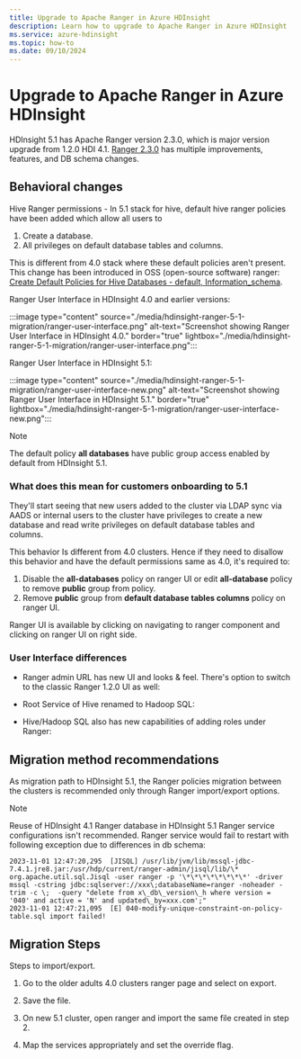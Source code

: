 ```yaml
---
title: Upgrade to Apache Ranger in Azure HDInsight 
description: Learn how to upgrade to Apache Ranger in Azure HDInsight 
ms.service: azure-hdinsight
ms.topic: how-to
ms.date: 09/10/2024
---
```


# Upgrade to Apache Ranger in Azure HDInsight 

HDInsight 5.1 has Apache Ranger version 2.3.0, which is major version upgrade from 1.2.0 HDI 4.1. [Ranger 2.3.0](https://cwiki.apache.org/confluence/display/RANGER/Apache+Ranger+2.3.0+-+Release+Notes) has multiple improvements, features, and DB schema changes.

## Behavioral changes

Hive Ranger permissions - In 5.1 stack for hive, default hive ranger policies have been added which allow all users to

1. Create a database.
1. All privileges on default database tables and columns.  

This is different from 4.0 stack where these default policies aren't present.  
This change has been introduced in OSS (open-source software) ranger: [Create Default Policies for Hive Databases - default, Information_schema](https://issues.apache.org/jira/browse/RANGER-2539).

Ranger User Interface in HDInsight 4.0 and earlier versions:

:::image type="content" source="./media/hdinsight-ranger-5-1-migration/ranger-user-interface.png" alt-text="Screenshot showing Ranger User Interface in HDInsight 4.0." border="true" lightbox="./media/hdinsight-ranger-5-1-migration/ranger-user-interface.png":::

Ranger User Interface in HDInsight 5.1:

:::image type="content" source="./media/hdinsight-ranger-5-1-migration/ranger-user-interface-new.png" alt-text="Screenshot showing Ranger User Interface in HDInsight 5.1." border="true" lightbox="./media/hdinsight-ranger-5-1-migration/ranger-user-interface-new.png":::

> [!NOTE]
> The default policy **all databases** have public group access enabled by default from HDInsight 5.1.

### What does this mean for customers onboarding to 5.1

They'll start seeing that new users added to the cluster via LDAP sync via AADS or internal users to the cluster have privileges to create a new database and read write privileges on default database tables and columns.  

This behavior Is different from 4.0 clusters. Hence if they need to disallow this behavior and have the default permissions same as 4.0, it's required to:

1. Disable the **all-databases** policy on ranger UI or edit **all-database** policy to remove **public** group from policy.
1. Remove **public** group from **default database tables columns** policy on ranger UI.  


Ranger UI is available by clicking on navigating to ranger component and clicking on ranger UI on right side.

### User Interface differences

* Ranger admin URL has new UI and looks & feel. There's option to switch to the classic Ranger 1.2.0 UI as well:

* Root Service of Hive renamed to Hadoop SQL:

* Hive/Hadoop SQL also has new capabilities of adding roles under Ranger:

## Migration method recommendations

As migration path to HDInsight 5.1, the Ranger policies migration between the clusters is recommended only through Ranger import/export options. 

> [!NOTE]
> Reuse of HDInsight 4.1 Ranger database in HDInsight 5.1 Ranger service configurations isn't recommended. Ranger service would fail to restart with following exception due to differences in db schema:

```
2023-11-01 12:47:20,295  [JISQL] /usr/lib/jvm/lib/mssql-jdbc-7.4.1.jre8.jar:/usr/hdp/current/ranger-admin/jisql/lib/\* org.apache.util.sql.Jisql -user ranger -p '\*\*\*\*\*\*\*\*' -driver mssql -cstring jdbc:sqlserver://xxx\;databaseName=ranger -noheader -trim -c \;  -query "delete from x\_db\_version\_h where version = '040' and active = 'N' and updated\_by=xxx.com';"
2023-11-01 12:47:21,095  [E] 040-modify-unique-constraint-on-policy-table.sql import failed!
```

## Migration Steps

Steps to import/export.

1. Go to the older adults 4.0 clusters ranger page and select on export.

1. Save the file.

1. On new 5.1 cluster, open ranger and import the same file created in step 2.

1. Map the services appropriately and set the override flag.
